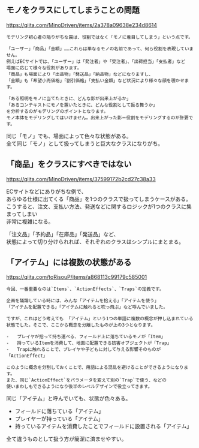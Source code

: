 ## モノをクラスにしてしまうことの問題
https://qiita.com/MinoDriven/items/2a378a09638e234d8614
```
モデリング初心者の陥りがちな罠は、役割ではなく「モノに着目してしまう」という点です。

「ユーザー」「商品」「金額」……これらは単なるモノの名前であって、何ら役割を表現していません。
例えばECサイトでは、「ユーザー」は「発注者」や「受注者」、「出荷担当」「支払者」など
場面に応じて様々な役割があります。
「商品」も場面により「出品物」「発送品」「納品物」などになりますし、
「金額」も「希望小売価格」「割引価格」「支払い金額」など状況により様々な顔を覗かせます。
```

```
「ある照明をモノに当てたときに、どんな影が出来上がるか」  
「あるコンテキストにモノを置いたときに、どんな役割として振る舞うか」  
を分析するのがモデリングのポイントとなります。  
モノ本体をモデリングしてはいけません。出来上がった影＝役割をモデリングするのが肝要です。
```
同じ「モノ」でも、場面によって色々な状態がある。  
全て同じ「モノ」として扱ってしまうと巨大なクラスになりがち。

## 「商品」をクラスにすべきではない
https://qiita.com/MinoDriven/items/37599172b2cd27c38a33

ECサイトなどにありがちな例で、  
あらゆる仕様に出てくる「商品」を1つのクラスで扱ってしまうケースがある。 
こうすると、注文、支払い方法、発送などに関するロジックが1つのクラスに集まってしまい  
非常に複雑になる。

「注文品」「予約品」「在庫品」「発送品」など、  
状態によって切り分けられれば、それぞれのクラスはシンプルにまとまる。

## 「アイテム」には複数の状態がある
https://qiita.com/toRisouP/items/a868113c99179c585001
```
今回、一番重要なのは`Items`、`ActionEffects`、`Traps`の定義です。

企画を議論している時には、みんな「アイテムを拾える」「アイテムを使う」
「アイテムを配置できる」「アイテムに触れると吹っ飛ぶ」など呼んでいました。
  
ですが、これはどう考えても 「アイテム」という1つの単語に複数の概念が押し込まれている状態でした。そこで、ここから概念を分離したものが上の3つとなります。

-   プレイヤが拾って持ち運べる、フィールド上に落ちているモノが「Item」
-   持っているItemを消費して、地面に配置できる妨害オブジェクトが「Trap」
-   Trapに触れることで、プレイヤや子どもに対して与える影響そのものが「ActionEffect」

このように概念を分割しておくことで、用語による混乱を避けることができるようになります。
また、同じ`ActionEffect`をパラメータを変えて別の`Trap`で使う、などの
使いまわしもできるようになり後半のレベルデザインで役立ってきます。
```

同じ「アイテム」と呼んでいても、状態が色々ある。

* フィールドに落ちている「アイテム」
* プレイヤーが持っている「アイテム」
* 持っているアイテムを消費したことでフィールドに設置される「アイテム」

全て違うものとして扱う方が簡潔に済ませやすい。